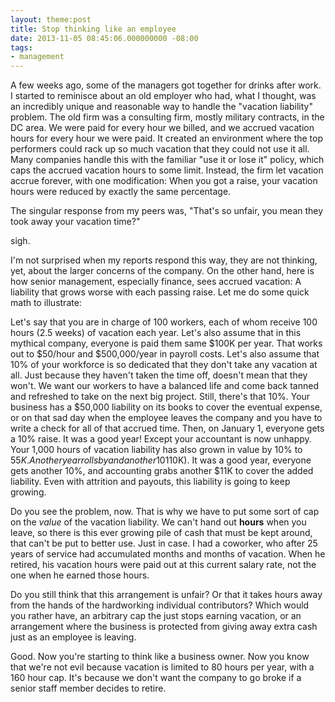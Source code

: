 ```yaml
---
layout: theme:post
title: Stop thinking like an employee
date: 2013-11-05 08:45:06.000000000 -08:00
tags:
- management
---
```

A few weeks ago, some of the managers got together for drinks after work. I started to reminisce about an old employer who had, what I thought, was an incredibly unique and reasonable way to handle the "vacation liability" problem. The old firm was a consulting firm, mostly military contracts, in the DC area. We were paid for every hour we billed, and we accrued vacation hours for every hour we were paid. It created an environment where the top performers could rack up so much vacation that they could not use it all. Many companies handle this with the familiar "use it or lose it" policy, which caps the accrued vacation hours to some limit. Instead, the firm let vacation accrue forever, with one modification: When you got a raise, your vacation hours were reduced by exactly the same percentage.


The singular response from my peers was, "That's so unfair, you mean they took away your vacation time?"


sigh.


I'm not surprised when my reports respond this way, they are not thinking, yet, about the larger concerns of the company. On the other hand, here is how senior management, especially finance, sees accrued vacation: A liability that grows worse with each passing raise. Let me do some quick math to illustrate:


Let's say that you are in charge of 100 workers, each of whom receive 100 hours (2.5 weeks) of vacation each year. Let's also assume that in this mythical company, everyone is paid them same $100K per year. That works out to $50/hour and $500,000/year in payroll costs. Let's also assume that 10% of your workforce is so dedicated that they don't take any vacation at all. Just because they haven't taken the time off, doesn't mean that they won't. We want our workers to have a balanced life and come back tanned and refreshed to take on the next big project. Still, there's that 10%. Your business has a $50,000 liability on its books to cover the eventual expense, or on that sad day when the employee leaves the company and you have to write a check for all of that accrued time. Then, on January 1, everyone gets a 10% raise. It was a good year! Except your accountant is now unhappy. Your 1,000 hours of vacation liability has also grown in value by 10% to $55K. Another year rolls by and another 10% of your workforce doesn't take vacation. This happens a lot more often than you might think, and instead of staying at 10%, what happens is that there is **always** about 10% of unclaimed vacation each year. At the end of year 2, your liability is now 2,000 hours ($110K). It was a good year, everyone gets another 10%, and accounting grabs another $11K to cover the added liability. Even with attrition and payouts, this liability is going to keep growing.


Do you see the problem, now. That is why we have to put some sort of cap on the _value_ of the vacation liability. We can't hand out **hours** when you leave, so there is this ever growing pile of cash that must be kept around, that can't be put to better use. Just in case. I had a coworker, who after 25 years of service had accumulated months and months of vacation. When he retired, his vacation hours were paid out at this current salary rate, not the one when he earned those hours.


Do you still think that this arrangement is unfair? Or that it takes hours away from the hands of the hardworking individual contributors? Which would you rather have, an arbitrary cap the just stops earning vacation, or an arrangement where the business is protected from giving away extra cash just as an employee is leaving.


Good. Now you're starting to think like a business owner. Now you know that we're not evil because vacation is limited to 80 hours per year, with a 160 hour cap. It's because we don't want the company to go broke if a senior staff member decides to retire.
